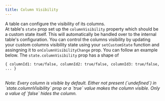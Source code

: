 ```yaml
---
title: Column Visibility
---
```


A table can configure the visibility of its columns.
<br/>
At table's `state` prop set up the `columnVisibility` property which should be a custom state itself. This will automatically be handled over to the internal table's configuration.
You can control the columns visibility by updating your custom columns visibility state using your `setCustomState` function and assingning it to `onColumnVisibilityChange` prop. You can follow an example below.
The `state.columnVisibility` prop has a shape of

`{
  columnId1: true/false,
  columnId2: true/false,
  columnId3: true/false,
  ...
}`

<br />
<em>Note: Every column is visible by default. Either not present (`undefined`) in `state.columnVisibility` prop or a `true` value makes the column visible. Only a value of `false` hides the column. </em>
